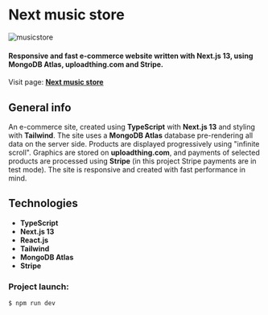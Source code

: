 # Next music store

![musicstore](https://github.com/GrzegorzWirtek/next-music-store/assets/83970189/c65a137f-1aa9-427b-8f22-e533f30c7c01)

#### Responsive and fast e-commerce website written with **Next.js 13**, using **MongoDB Atlas**, **uploadthing.com** and **Stripe**.

Visit page: **[Next music store](https://next-music-store-seven.vercel.app//)**

## General info

An e-commerce site, created using **TypeScript** with **Next.js 13** and styling with **Tailwind**. The site uses a **MongoDB Atlas** database pre-rendering all data on the server side. Products are displayed progressively using "infinite scroll". Graphics are stored on **uploadthing.com**, and payments of selected products are processed using **Stripe** (in this project Stripe payments are in test mode). The site is responsive and created with fast performance in mind.

## Technologies

- **TypeScript**
- **Next.js 13**
- **React.js**
- **Tailwind**
- **MongoDB Atlas**
- **Stripe**

### Project launch:

```
$ npm run dev
```

